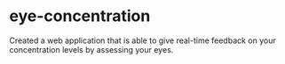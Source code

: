 # eye-concentration
Created a web application that is able to give real-time feedback on your concentration levels by assessing your eyes. 
